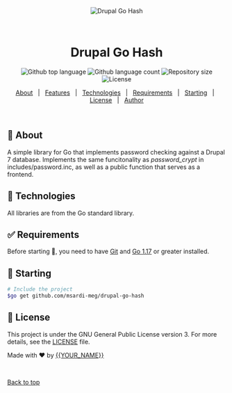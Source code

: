 <div align="center" id="top"> 
  <img src="./.github/app.gif" alt="Drupal Go Hash" />

  &#xa0;

  <!-- <a href="https://drupalgohash.netlify.app">Demo</a> -->
</div>

<h1 align="center">Drupal Go Hash</h1>

<p align="center">
  <img alt="Github top language" src="https://img.shields.io/github/languages/top/msardi-meg/drupal-go-hash?color=56BEB8">

  <img alt="Github language count" src="https://img.shields.io/github/languages/count/msardi-meg/drupal-go-hash?color=56BEB8">

  <img alt="Repository size" src="https://img.shields.io/github/repo-size/msardi-meg/drupal-go-hash?color=56BEB8">

  <img alt="License" src="https://img.shields.io/github/license/msardi-meg/drupal-go-hash?color=56BEB8">

  <!-- <img alt="Github issues" src="https://img.shields.io/github/issues/msardi-meg/drupal-go-hash?color=56BEB8" /> -->

  <!-- <img alt="Github forks" src="https://img.shields.io/github/forks/msardi-meg/drupal-go-hash?color=56BEB8" /> -->

  <!-- <img alt="Github stars" src="https://img.shields.io/github/stars/msardi-meg/drupal-go-hash?color=56BEB8" /> -->
</p>

<!-- Status -->

<!-- <h4 align="center"> 
	🚧  Drupal Go Hash 🚀 Under construction...  🚧
</h4> 

<hr> -->

<p align="center">
  <a href="#dart-about">About</a> &#xa0; | &#xa0; 
  <a href="#sparkles-features">Features</a> &#xa0; | &#xa0;
  <a href="#rocket-technologies">Technologies</a> &#xa0; | &#xa0;
  <a href="#white_check_mark-requirements">Requirements</a> &#xa0; | &#xa0;
  <a href="#checkered_flag-starting">Starting</a> &#xa0; | &#xa0;
  <a href="#memo-license">License</a> &#xa0; | &#xa0;
  <a href="https://github.com/msardi-meg" target="_blank">Author</a>
</p>

<br>

## :dart: About ##

A simple library for Go that implements password checking against a Drupal 7 database. Implements the same funcitonality as _password_crypt_ in includes/password.inc, as well as a public function that serves as a frontend.


## :rocket: Technologies ##

All libraries are from the Go standard library.

## :white_check_mark: Requirements ##

Before starting :checkered_flag:, you need to have [Git](https://git-scm.com) and [Go 1.17](https://go.dev/doc/go1.17) or greater installed.

## :checkered_flag: Starting ##

```bash
# Include the project
$go get github.com/msardi-meg/drupal-go-hash

```

## :memo: License ##

This project is under the GNU General Public License version 3. For more details, see the [LICENSE](LICENSE.md) file.


Made with :heart: by <a href="https://github.com/msardi-meg" target="_blank">{{YOUR_NAME}}</a>

&#xa0;

<a href="#top">Back to top</a>
